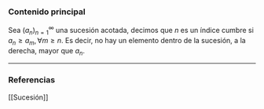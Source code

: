### Contenido principal

Sea $(a_n)^\infty_{n=1}$ una sucesión acotada, decimos que $n$ es un índice cumbre si $a_n \ge a_m, \forall m \ge n$. Es decir, no hay un elemento dentro de la sucesión, a la derecha, mayor que $a_n$.

--- 
### Referencias
[[Sucesión]]